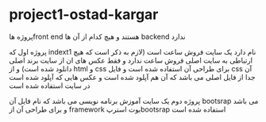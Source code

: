 # project1-ostad-kargar
پروژه هاfront end هستند و هیچ کدام از آن ها backend  ندارد

پروژه اول که indext1 نام دارد یک سایت فروش ساعت است (لازم به ذکر است که هیچ ارتباطی به سایت اصلی فروش ساعت ندارد و فقط عکس های ان از سایت برند اصلی دانلود شده است)
و از html  و css برای طراحی آن استفاده شده است و فایل  css آن جدا از فایل اصلی می باشد که آن هم آپلود شده است و عکس هایی که آپلود شده است در سایت استفاده شده است 

پروژه دوم یک سایت آموزش برنامه نویسی می باشد که نام فایل آن bootsrap می باشد و برای طراحی آن از framework بوت استرپbootsrap  استفاده شده است 
 
